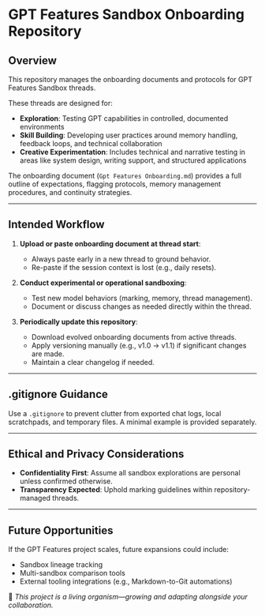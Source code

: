 # GPT Features Sandbox Onboarding Repository

## Overview
This repository manages the onboarding documents and protocols for GPT Features Sandbox threads.

These threads are designed for:
- **Exploration**: Testing GPT capabilities in controlled, documented environments
- **Skill Building**: Developing user practices around memory handling, feedback loops, and technical collaboration
- **Creative Experimentation**: Includes technical and narrative testing in areas like system design, writing support, and structured applications

The onboarding document (`Gpt Features Onboarding.md`) provides a full outline of expectations, flagging protocols, memory management procedures, and continuity strategies.

---

## Intended Workflow

1. **Upload or paste onboarding document at thread start**:
   - Always paste early in a new thread to ground behavior.
   - Re-paste if the session context is lost (e.g., daily resets).

2. **Conduct experimental or operational sandboxing**:
   - Test new model behaviors (marking, memory, thread management).
   - Document or discuss changes as needed directly within the thread.

3. **Periodically update this repository**:
   - Download evolved onboarding documents from active threads.
   - Apply versioning manually (e.g., v1.0 → v1.1) if significant changes are made.
   - Maintain a clear changelog if needed.

---

## .gitignore Guidance

Use a `.gitignore` to prevent clutter from exported chat logs, local scratchpads, and temporary files. A minimal example is provided separately.

---

## Ethical and Privacy Considerations

- **Confidentiality First**: Assume all sandbox explorations are personal unless confirmed otherwise.
- **Transparency Expected**: Uphold marking guidelines within repository-managed threads.

---

## Future Opportunities

If the GPT Features project scales, future expansions could include:
- Sandbox lineage tracking
- Multi-sandbox comparison tools
- External tooling integrations (e.g., Markdown-to-Git automations)

🌱 *This project is a living organism—growing and adapting alongside your collaboration.*

